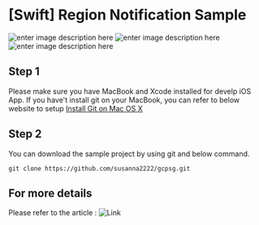 # [Swift] Region Notification Sample

![enter image description here](https://img.shields.io/badge/Version-0.9.1-green)  ![enter image description here](https://img.shields.io/badge/Platform-iOS-blue)  ![enter image description here](https://img.shields.io/badge/Swift%205-compatible-orange)


## Step 1
Please make sure you have MacBook and Xcode installed for develp iOS App.
If you have't install git on your MacBook, you can refer to below website to setup
[Install Git on Mac OS X](https://www.atlassian.com/git/tutorials/install-git)

## Step 2 
You can download the sample project by using git and below command.

```git clone https://github.com/susanna2222/gcpsg.git```

## For more details 
Please refer to the article : ![Link](https://medium.com/@susanna2222/swift-a-sample-app-to-send-notification-by-region-f706b69d7f27)

